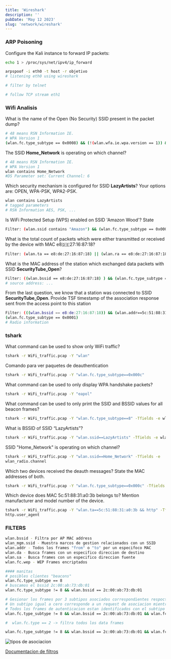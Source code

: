 ```yaml
---
title: 'Wireshark'
description: ''
pubDate: 'May 12 2023'
slug: 'network/wireshark'
---
```


### ARP Poisoning

Configure the Kali instance to forward IP packets:

```bash
echo 1 > /proc/sys/net/ipv4/ip_forward

arpspoof -i eth0 -t host -r objetivo
# listening eth0 using wireshark

# filter by telnet

# follow TCP stream eth1
```


### Wifi Analisis

What is the name of the Open (No Security) SSID present in the packet dump?

```bash
# 48 means RSN Information IE.
# WPA Version 1
(wlan.fc.type_subtype == 0x0008) && (!(wlan.wfa.ie.wpa.version == 1)) && !(wlan.tag.number == 48)
```

The SSID **Home_Network** is operating on which channel?

```bash
# 48 means RSN Information IE.
# WPA Version 1
wlan contains Home_Network
#DS Parameter set: Current Channel: 6
```

Which security mechanism is configured for SSID **LazyArtists**? Your options are:
OPEN, WPA-PSK, WPA2-PSK.

```bash
wlan contains LazyArtists
# tagged parameters
# RSN Information AES, PSK, ...
```

Is WiFi Protected Setup (WPS) enabled on SSID 'Amazon Wood'? State

```bash
Filter: (wlan.ssid contains "Amazon") && (wlan.fc.type_subtype == 0x0008)
```

What is the total count of packets which were either transmitted or received by the
device with MAC e8:de:27:16:87:18?

```bash
Filter: (wlan.ta == e8:de:27:16:87:18) || (wlan.ra == e8:de:27:16:87:18)
```

What is the MAC address of the station which exchanged data packets with SSID
**SecurityTube_Open**?

```bash
Filter: ((wlan.bssid == e8:de:27:16:87:18) ) && (wlan.fc.type_subtype == 0x0020)
# source address: ...

```

From the last question, we know that a station was connected to SSID
**SecurityTube_Open**. Provide TSF timestamp of the association response sent from the
access point to this station

```bash
Filter: (((wlan.bssid == e8:de:27:16:87:18)) && (wlan.addr==5c:51:88:31:a0:3b)) &&
(wlan.fc.type_subtype == 0x0001)
# Radio information
```

### tshark

What command can be used to show only WiFi traffic?

```bash
tshark -r WiFi_traffic.pcap -Y "wlan"
```

Comando para ver paquetes de deauthentication

```bash
tshark -r WiFi_traffic.pcap -Y "wlan.fc.type_subtype==0x000c"
```

What command can be used to only display WPA handshake packets?

```bash
tshark -r WiFi_traffic.pcap -Y "eapol"
```

What command can be used to only print the SSID and BSSID values for all beacon
frames?

```bash
tshark -r WiFi_traffic.pcap -Y "wlan.fc.type_subtype==8" -Tfields -e wlan.ssid -e wlan.bssid
```

What is BSSID of SSID “LazyArtists”?

```bash
tshark -r WiFi_traffic.pcap -Y "wlan.ssid==LazyArtists" -Tfields -e wlan.bssid
```

SSID "Home_Network" is operating on which channel?

```bash
tshark -r WiFi_traffic.pcap -Y "wlan.ssid==Home_Network" -Tfields -e
wlan_radio.channel
```

Which two devices received the deauth messages? State the MAC addresses of both.

```bash
tshark -r WiFi_traffic.pcap -Y "wlan.fc.type_subtype==0x000c" -Tfields -e wlan.ra

```

Which device does MAC 5c:51:88:31:a0:3b belongs to? Mention manufacturer and
model number of the device.

```bash
tshark -r WiFi_traffic.pcap -Y "wlan.ta==5c:51:88:31:a0:3b && http" -Tfields -e
http.user_agent
```
### FILTERS

```bash
wlan.bssid - Filtra por AP MAC address
wlan_mgm.ssid - Muestra marcos de gestion relacionados con un SSID
wlan.addr - Todos los frames "from" o "to" por un especifoco MAC
wlan.da - Busca frames con un especifico direccion de destino
wlan.sa - Busca frames con un especifico direccion fuente
wlan.fc.wep - WEP Frames encriptados

#### manitas
# posibles clientes "beacons"
wlan.fc.type_subtype == 8
# buscamos el bssid 2c:00:ab:73:db:01
wlan.fc.type_subtype != 8 && wlan.bssid == 2c:00:ab:73:db:01

# Gesionar los frames por 3 subtipos asociados correspondientes respoctivamente y frames de autenticacion
# Un subtipo igual a cero corresponde a un request de asociacion mientras que el uno corresponde a responses
# Todos los frames de autenticacion estan identificados con el subtipo 11, B en notacion hex representa 11
wlan.fc.type_subtype != 8 && wlan.bssid == 2c:00:ab:73:db:01 && wlan.fc.type == 0 && (wlan.fc.subtype == 0 || wlan.fc.subtype == 1 || wlan.fc.subtype == 0xB)

#  wlan.fc.type == 2 -> filtra todos los data frames

wlan.fc.type_subtype != 8 && wlan.bssid == 2c:00:ab:73:db:01 && wlan.fc.type == 2
```

<img src="https://res.cloudinary.com/djc1umong/image/upload/v1691366163/Screenshot_from_2023-08-06_19-54-57_scgsip.webp" alt="tipos de asociacion">

[Documentacion de filtros](https://www.wireshark.org/docs/dfref/w/wlan.html)


